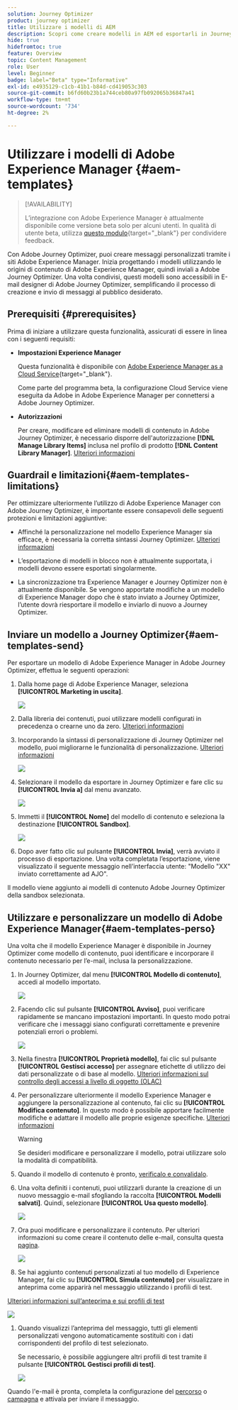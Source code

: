 ```yaml
---
solution: Journey Optimizer
product: journey optimizer
title: Utilizzare i modelli di AEM
description: Scopri come creare modelli in AEM ed esportarli in Journey Optimizer
hide: true
hidefromtoc: true
feature: Overview
topic: Content Management
role: User
level: Beginner
badge: label="Beta" type="Informative"
exl-id: e4935129-c1cb-41b1-b84d-cd419053c303
source-git-commit: b6fd60b23b1a744ceb80a97fb092065b36847a41
workflow-type: tm+mt
source-wordcount: '734'
ht-degree: 2%

---
```


# Utilizzare i modelli di Adobe Experience Manager {#aem-templates}

>[!AVAILABILITY]
>
>L’integrazione con Adobe Experience Manager è attualmente disponibile come versione beta solo per alcuni utenti.
> In qualità di utente beta, utilizza [questo modulo](https://forms.office.com/pages/responsepage.aspx?id=Wht7-jR7h0OUrtLBeN7O4Wf0cbVTQ3tCpW_unE-w8-JUN1FaNlAzNkhPSUdaSkJXVFRCNTRJNVRFSy4u){target="_blank"} per condividere feedback.

Con Adobe Journey Optimizer, puoi creare messaggi personalizzati tramite i siti Adobe Experience Manager. Inizia progettando i modelli utilizzando le origini di contenuto di Adobe Experience Manager, quindi inviali a Adobe Journey Optimizer. Una volta condivisi, questi modelli sono accessibili in E-mail designer di Adobe Journey Optimizer, semplificando il processo di creazione e invio di messaggi al pubblico desiderato.

## Prerequisiti {#prerequisites}

Prima di iniziare a utilizzare questa funzionalità, assicurati di essere in linea con i seguenti requisiti:

* **Impostazioni Experience Manager**

  Questa funzionalità è disponibile con [Adobe Experience Manager as a Cloud Service](https://experienceleague.adobe.com/docs/experience-manager-cloud-service/content/overview/introduction.html?lang=it){target="_blank"}.

  Come parte del programma beta, la configurazione Cloud Service viene eseguita da Adobe in Adobe Experience Manager per connettersi a Adobe Journey Optimizer.

* **Autorizzazioni**

  Per creare, modificare ed eliminare modelli di contenuto in Adobe Journey Optimizer, è necessario disporre dell&#39;autorizzazione **[!DNL Manage Library Items]** inclusa nel profilo di prodotto **[!DNL Content Library Manager]**. [Ulteriori informazioni](../administration/ootb-product-profiles.md#content-library-manager)

## Guardrail e limitazioni{#aem-templates-limitations}

Per ottimizzare ulteriormente l’utilizzo di Adobe Experience Manager con Adobe Journey Optimizer, è importante essere consapevoli delle seguenti protezioni e limitazioni aggiuntive:

* Affinché la personalizzazione nel modello Experience Manager sia efficace, è necessaria la corretta sintassi Journey Optimizer. [Ulteriori informazioni](../personalization/personalization-syntax.md)

* L’esportazione di modelli in blocco non è attualmente supportata, i modelli devono essere esportati singolarmente.

* La sincronizzazione tra Experience Manager e Journey Optimizer non è attualmente disponibile. Se vengono apportate modifiche a un modello di Experience Manager dopo che è stato inviato a Journey Optimizer, l’utente dovrà riesportare il modello e inviarlo di nuovo a Journey Optimizer.

## Inviare un modello a Journey Optimizer{#aem-templates-send}

Per esportare un modello di Adobe Experience Manager in Adobe Journey Optimizer, effettua le seguenti operazioni:

1. Dalla home page di Adobe Experience Manager, seleziona **[!UICONTROL Marketing in uscita]**.

   ![](assets/aem-outbound-menu.png)

1. Dalla libreria dei contenuti, puoi utilizzare modelli configurati in precedenza o crearne uno da zero. [Ulteriori informazioni](https://experienceleague.adobe.com/docs/experience-manager-65/authoring/authoring/managing-pages.html?lang=it#creating-a-new-page)

1. Incorporando la sintassi di personalizzazione di Journey Optimizer nel modello, puoi migliorarne le funzionalità di personalizzazione. [Ulteriori informazioni](../personalization/personalization-syntax.md)

   ![](assets/aem_ajo_4.png)

1. Selezionare il modello da esportare in Journey Optimizer e fare clic su **[!UICONTROL Invia a]** dal menu avanzato.

   ![](assets/aem-advanced-menu.png)

1. Immetti il **[!UICONTROL Nome]** del modello di contenuto e seleziona la destinazione **[!UICONTROL Sandbox]**.

   ![](assets/aem-send-template-settings.png)

1. Dopo aver fatto clic sul pulsante **[!UICONTROL Invia]**, verrà avviato il processo di esportazione. Una volta completata l’esportazione, viene visualizzato il seguente messaggio nell’interfaccia utente: &quot;Modello &quot;XX&quot; inviato correttamente ad AJO&quot;.

Il modello viene aggiunto ai modelli di contenuto Adobe Journey Optimizer della sandbox selezionata.

## Utilizzare e personalizzare un modello di Adobe Experience Manager{#aem-templates-perso}

Una volta che il modello Experience Manager è disponibile in Journey Optimizer come modello di contenuto, puoi identificare e incorporare il contenuto necessario per l’e-mail, inclusa la personalizzazione.

1. In Journey Optimizer, dal menu **[!UICONTROL Modello di contenuto]**, accedi al modello importato.

   ![](assets/aem_ajo_1.png)

1. Facendo clic sul pulsante **[!UICONTROL Avviso]**, puoi verificare rapidamente se mancano impostazioni importanti. In questo modo potrai verificare che i messaggi siano configurati correttamente e prevenire potenziali errori o problemi.

   ![](assets/aem_ajo_2.png)

1. Nella finestra **[!UICONTROL Proprietà modello]**, fai clic sul pulsante **[!UICONTROL Gestisci accesso]** per assegnare etichette di utilizzo dei dati personalizzate o di base al modello. [Ulteriori informazioni sul controllo degli accessi a livello di oggetto (OLAC)](../administration/object-based-access.md)

1. Per personalizzare ulteriormente il modello Experience Manager e aggiungere la personalizzazione al contenuto, fai clic su **[!UICONTROL Modifica contenuto]**. In questo modo è possibile apportare facilmente modifiche e adattare il modello alle proprie esigenze specifiche. [Ulteriori informazioni](../email/get-started-email-design.md)

   >[!WARNING]
   >
   > Se desideri modificare e personalizzare il modello, potrai utilizzare solo la modalità di compatibilità.

1. Quando il modello di contenuto è pronto, [verificalo e convalidalo](../content-management/content-templates.md#test-template).

1. Una volta definiti i contenuti, puoi utilizzarli durante la creazione di un nuovo messaggio e-mail sfogliando la raccolta **[!UICONTROL Modelli salvati]**. Quindi, selezionare **[!UICONTROL Usa questo modello]**.

   ![](assets/aem_ajo_3.png)

1. Ora puoi modificare e personalizzare il contenuto. Per ulteriori informazioni su come creare il contenuto delle e-mail, consulta questa [pagina](../email/content-from-scratch.md).

   ![](assets/aem_ajo_5.png)

1. Se hai aggiunto contenuti personalizzati al tuo modello di Experience Manager, fai clic su **[!UICONTROL Simula contenuto]** per visualizzare in anteprima come apparirà nel messaggio utilizzando i profili di test.

[Ulteriori informazioni sull’anteprima e sui profili di test](../content-management/preview-test.md)

   ![](assets/aem_ajo_6.png)

1. Quando visualizzi l’anteprima del messaggio, tutti gli elementi personalizzati vengono automaticamente sostituiti con i dati corrispondenti del profilo di test selezionato.

   Se necessario, è possibile aggiungere altri profili di test tramite il pulsante **[!UICONTROL Gestisci profili di test]**.

   ![](assets/aem_ajo_7.png)

Quando l&#39;e-mail è pronta, completa la configurazione del [percorso](../building-journeys/journey-gs.md) o [campagna](../campaigns/create-campaign.md) e attivala per inviare il messaggio.

